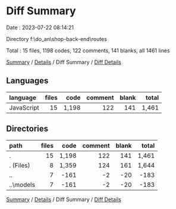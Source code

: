 # Diff Summary

Date : 2023-07-22 08:14:21

Directory f:\\do_an\\shop-back-end\\routes

Total : 15 files,  1198 codes, 122 comments, 141 blanks, all 1461 lines

[Summary](results.md) / [Details](details.md) / Diff Summary / [Diff Details](diff-details.md)

## Languages
| language | files | code | comment | blank | total |
| :--- | ---: | ---: | ---: | ---: | ---: |
| JavaScript | 15 | 1,198 | 122 | 141 | 1,461 |

## Directories
| path | files | code | comment | blank | total |
| :--- | ---: | ---: | ---: | ---: | ---: |
| . | 15 | 1,198 | 122 | 141 | 1,461 |
| . (Files) | 8 | 1,359 | 124 | 161 | 1,644 |
| .. | 7 | -161 | -2 | -20 | -183 |
| ..\\models | 7 | -161 | -2 | -20 | -183 |

[Summary](results.md) / [Details](details.md) / Diff Summary / [Diff Details](diff-details.md)
